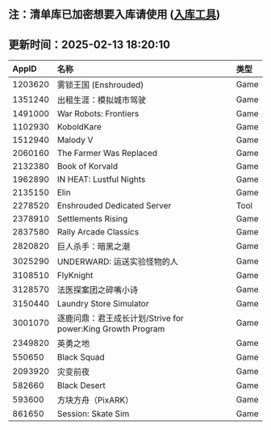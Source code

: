 ## 注：清单库已加密想要入库请使用 ([入库工具](https://github.com/BlankTMing/ManifestAutoUpdate/releases))

## 更新时间：2025-02-13 18:20:10
| AppID | 名称 | 类型  |
| :-------------------- | :----------------------------- | :----------- |
| 1203620 | 雾锁王国 (Enshrouded)| Game |
| 1351240 | 出租生涯：模拟城市驾驶| Game |
| 1491000 | War Robots: Frontiers| Game |
| 1102930 | KoboldKare| Game |
| 1512940 | Malody V| Game |
| 2060160 | The Farmer Was Replaced| Game |
| 2132380 | Book of Korvald| Game |
| 1962890 | IN HEAT: Lustful Nights| Game |
| 2135150 | Elin| Game |
| 2278520 | Enshrouded Dedicated Server| Tool |
| 2378910 | Settlements Rising| Game |
| 2837580 | Rally Arcade Classics| Game |
| 2820820 | 巨人杀手：暗黑之潮| Game |
| 3025290 | UNDERWARD: 运送实验怪物的人| Game |
| 3108510 | FlyKnight| Game |
| 3128570 | 法医探案团之碎嘴小诗| Game |
| 3150440 | Laundry Store Simulator| Game |
| 3001070 | 逐鹿问鼎：君王成长计划/Strive for power:King Growth Program| Game |
| 2349820 | 英勇之地| Game |
| 550650 | Black Squad| Game |
| 2093920 | 灾变前夜| Game |
| 582660 | Black Desert| Game |
| 593600 | 方块方舟（PixARK）| Game |
| 861650 | Session: Skate Sim| Game |
